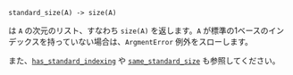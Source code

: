 ```
standard_size(A) -> size(A)
```

は `A` の次元のリスト、すなわち `size(A)` を返します。`A` が標準の1ベースのインデックスを持っていない場合は、`ArgmentError` 例外をスローします。

また、[`has_standard_indexing`](@ref) や [`same_standard_size`](@ref) も参照してください。
